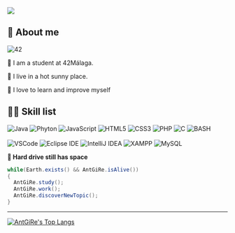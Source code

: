 <img src="https://capsule-render.vercel.app/api?type=waving&color=aa7fd5&text=Welcome(%22I%20am%20AntGiRe%22);&fontSize=30&height=200&fontColor=ffffff&fontAlignY=40">

## 👋 About me

![42](https://badgen.net/badge/Born2Code/agil-rey/cyan?icon=https://meta.intra.42.fr/assets/42_logo-7dfc9110a5319a308863b96bda33cea995046d1731cebb735e41b16255106c12.svg)

🌱 I am a student at 42Málaga.

📍  I live in a hot sunny place.

🚀 I love to learn and improve myself

## 🐱‍💻 Skill list

![Java](https://img.shields.io/badge/Java-323330?style=for-the-badge&logo=java&logoColor=F7DF1E)
![Phyton](https://img.shields.io/badge/Phyton-323330?style=for-the-badge&logo=phyton&logoColor=F7DF1E)
![JavaScript](https://img.shields.io/badge/JavaScript-323330?style=for-the-badge&logo=javascript&logoColor=F7DF1E)
![HTML5](https://img.shields.io/badge/HTML5-323330?style=for-the-badge&logo=html5&logoColor=E34F26)
![CSS3](https://img.shields.io/badge/CSS3-323330?style=for-the-badge&logo=css3&logoColor=1572B6)
![PHP](https://img.shields.io/badge/PHP-323330?style=for-the-badge&logo=php&logoColor=777BB4)
![C](https://img.shields.io/badge/C-323330?style=for-the-badge&logo=c&logoColor=A8B9CC)
![BASH](https://img.shields.io/badge/SHELL-323330?style=for-the-badge&logo=gnubash&logoColor=4EAA25)
<br><br>
![VSCode](https://img.shields.io/badge/VSCode-121211?style=for-the-badge&logo=visualstudiocode&logoColor=007ACC)
![Eclipse IDE](https://img.shields.io/badge/Eclipse-121211?style=for-the-badge&logo=eclipseide&logoColor=2C2255)
![IntelliJ IDEA](https://img.shields.io/badge/IntelliJ-121211?style=for-the-badge&logo=intellijidea&logoColor=#000000)
![XAMPP](https://img.shields.io/badge/XAMPP-121211?style=for-the-badge&logo=xampp&logoColor=#000000)
![MySQL](https://img.shields.io/badge/MYSQL-121211?style=for-the-badge&logo=mysql&logoColor=#4479A1)

**🔋 Hard drive still has space**
```Java
while(Earth.exists() && AntGiRe.isAlive())
{
  AntGiRe.study();
  AntGiRe.work();
  AntGiRe.discoverNewTopic();
}
```

---

[![AntGiRe's Top Langs](https://github-readme-stats.vercel.app/api/top-langs/?username=AntGiRe&layout=compact&bg_color=7f7fd5,7faad5,aa7fd5&title_color=fff&text_color=fff)](https://github.com/anuraghazra/github-readme-stats)

